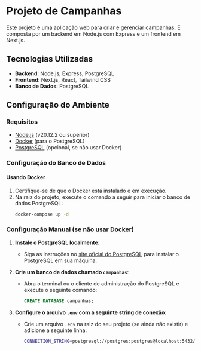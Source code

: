 # Projeto de Campanhas

Este projeto é uma aplicação web para criar e gerenciar campanhas. É composta por um backend em Node.js com Express e um frontend em Next.js.

## Tecnologias Utilizadas

- **Backend**: Node.js, Express, PostgreSQL
- **Frontend**: Next.js, React, Tailwind CSS
- **Banco de Dados**: PostgreSQL

## Configuração do Ambiente

### Requisitos

- [Node.js](https://nodejs.org/) (v20.12.2 ou superior)
- [Docker](https://www.docker.com/) (para o PostgreSQL)
- [PostgreSQL](https://www.postgresql.org/) (opcional, se não usar Docker)

### Configuração do Banco de Dados

#### Usando Docker

1. Certifique-se de que o Docker está instalado e em execução.
2. Na raiz do projeto, execute o comando a seguir para iniciar o banco de dados PostgreSQL:
   ```bash
   docker-compose up -d

### Configuração Manual (se não usar Docker)

1. **Instale o PostgreSQL localmente**:
   - Siga as instruções no [site oficial do PostgreSQL](https://www.postgresql.org/download/) para instalar o PostgreSQL em sua máquina.

2. **Crie um banco de dados chamado `campanhas`**:
   - Abra o terminal ou o cliente de administração do PostgreSQL e execute o seguinte comando:
     ```sql
     CREATE DATABASE campanhas;
     ```

3. **Configure o arquivo `.env` com a seguinte string de conexão**:
   - Crie um arquivo `.env` na raiz do seu projeto (se ainda não existir) e adicione a seguinte linha:
     ```bash
     CONNECTION_STRING=postgresql://postgres:postgres@localhost:5432/campanhas
     ```

